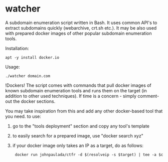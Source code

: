 # watcher
A subdomain enumeration script written in Bash. It uses common API's to extract subdomains quickly (webarchive, crt.sh etc.). It may be also used with prepared docker images of other popular subdomain enumeration tools.

Installation:
        
    apt -y install docker.io

Usage:
    
    ./watcher domain.com


!Dockers!
The script comes with commands that pull docker images of known subdomain enumeration tools and runs them on the target (in addition to other used techniques). If time is a concern - simply comment-out the docker sections.

You may take inspiration from this and add any other docker-based tool that you need. to use:

1. go to the "tools deployment" section and copy any tool's template
2. to easily search for a prepared image, use "docker search xyz"
3. if your docker image only takes an IP as a target, do as follows:

        docker run johnpaulada/ctfr -d $(resolveip -s $target) | tee -a $c
